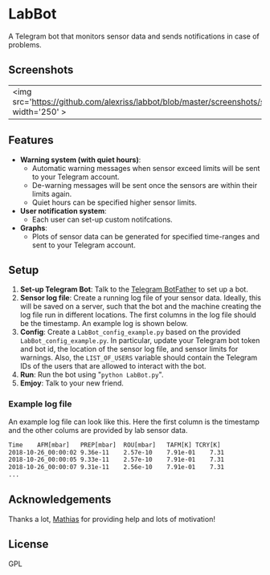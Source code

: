 # LabBot

A Telegram bot that monitors sensor data and sends notifications in case of problems.

## Screenshots

|   |   |   |
| --- | --- | --- |
| <img src='https://github.com/alexriss/labbot/blob/master/screenshots/screenshot_1.png' width='250' \> | <img src='https://github.com/alexriss/labbot/blob/master/screenshots/screenshot_2.png' width='250' \> | <img src='https://github.com/alexriss/labbot/blob/master/screenshots/screenshot_3.png' width='250' \> |

## Features

* **Warning system (with quiet hours)**:
  + Automatic warning messages when sensor exceed limits will be sent to your Telegram account.
  + De-warning messages will be sent once the sensors are within their limits again.
  + Quiet hours can be specified higher sensor limits.
* **User notification system**:
  + Each user can set-up custom notifcations.
* **Graphs**:
  + Plots of sensor data can be generated for specified time-ranges and sent to your Telegram account.

## Setup

1. **Set-up Telegram Bot**:
Talk to the [Telegram BotFather](https://core.telegram.org/bots#6-botfather) to set up a bot.
1. **Sensor log file**:
Create a running log file of your sensor data. Ideally, this will be saved on a server, such that the bot and the machine creating the log file run in different locations. The first columns in the log file should be the timestamp. An example log is shown below.
1. **Config**:
Create a `LabBot_config_example.py` based on the provided `LabBot_config_example.py`. In particular, update your Telegram bot token and bot id, the location of the sensor log file, and sensor limits for warnings. Also, the `LIST_OF_USERS` variable should contain the Telegram IDs of the users that are allowed to interact with the bot.
1. **Run**:
Run the bot using "`python LabBot.py`".
1. **Emjoy**:
Talk to your new friend.

### Example log file

An example log file can look like this. Here the first column is the timestamp and the other colums are provided by lab sensor data.

```txt
Time	AFM[mbar]	PREP[mbar]	ROU[mbar]	TAFM[K]	TCRY[K]
2018-10-26_00:00:02	9.36e-11	2.57e-10	7.91e-01	7.31
2018-10-26_00:00:05	9.33e-11	2.57e-10	7.91e-01	7.31
2018-10-26_00:00:07	9.31e-11	2.56e-10	7.91e-01	7.31
...
```

## Acknowledgements

Thanks a lot, [Mathias](https://github.com/MathiasPoe) for providing help and lots of motivation!

License
----

GPL